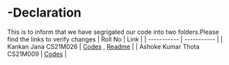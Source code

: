 # -Declaration
This is to inform that we have segrigated our code into two folders.Please find the links to verify changes
| Roll No      | Link |
| ----------- | ----------- |
| Kankan Jana CS21M026     | [Codes](https://github.com/ashokkumarthota/Deep-Learning/tree/main/KankanCS21M026) , [Readme](https://github.com/ashokkumarthota/Deep-Learning/blob/main/KankanCS21M026/README.md)     |
| Ashoke Kumar Thota CS21M009     | [Codes](https://github.com/ashokkumarthota/Deep-Learning/tree/main/ASHOK%20KUMAR%20THOTA%20CS21M009) |
